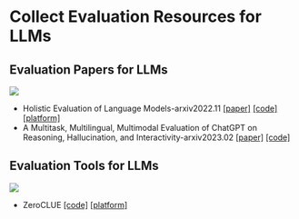# Collect Evaluation Resources for LLMs

## Evaluation Papers for LLMs
![](https://img.shields.io/badge/Type-Paper-orange)

- Holistic Evaluation of Language Models-arxiv2022.11 [[paper]](https://arxiv.org/abs/2211.09110) [[code]](https://github.com/stanford-crfm/helm) [[platform]](https://crfm.stanford.edu/helm/latest/)
- A Multitask, Multilingual, Multimodal Evaluation of ChatGPT on Reasoning, Hallucination, and Interactivity-arxiv2023.02 [[paper]](https://arxiv.org/abs/2302.04023) [[code]](https://github.com/HLTCHKUST/chatgpt-evaluation)


## Evaluation Tools for LLMs
![](https://img.shields.io/badge/Type-Tool-green)

- ZeroCLUE [[code]](https://github.com/CLUEbenchmark/ZeroCLUE) [[platform]](https://www.cluebenchmarks.com/zeroclue.html)
